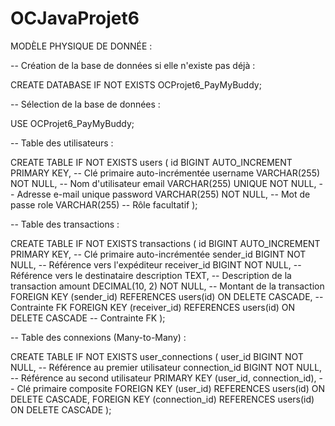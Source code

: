 # OCJavaProjet6

MODÈLE PHYSIQUE DE DONNÉE : 

-- Création de la base de données si elle n'existe pas déjà :

CREATE DATABASE IF NOT EXISTS OCProjet6_PayMyBuddy;

-- Sélection de la base de données : 

USE OCProjet6_PayMyBuddy;

-- Table des utilisateurs :

CREATE TABLE IF NOT EXISTS users (
    id BIGINT AUTO_INCREMENT PRIMARY KEY, -- Clé primaire auto-incrémentée
    username VARCHAR(255) NOT NULL,       -- Nom d'utilisateur
    email VARCHAR(255) UNIQUE NOT NULL,  -- Adresse e-mail unique
    password VARCHAR(255) NOT NULL,      -- Mot de passe
    role VARCHAR(255)                    -- Rôle facultatif
);

-- Table des transactions :

CREATE TABLE IF NOT EXISTS transactions (
    id BIGINT AUTO_INCREMENT PRIMARY KEY, -- Clé primaire auto-incrémentée
    sender_id BIGINT NOT NULL,            -- Référence vers l'expéditeur
    receiver_id BIGINT NOT NULL,          -- Référence vers le destinataire
    description TEXT,                     -- Description de la transaction
    amount DECIMAL(10, 2) NOT NULL,       -- Montant de la transaction
    FOREIGN KEY (sender_id) REFERENCES users(id) ON DELETE CASCADE, -- Contrainte FK
    FOREIGN KEY (receiver_id) REFERENCES users(id) ON DELETE CASCADE -- Contrainte FK
);

-- Table des connexions (Many-to-Many) :

CREATE TABLE IF NOT EXISTS user_connections (
    user_id BIGINT NOT NULL,       -- Référence au premier utilisateur
    connection_id BIGINT NOT NULL, -- Référence au second utilisateur
    PRIMARY KEY (user_id, connection_id), -- Clé primaire composite
    FOREIGN KEY (user_id) REFERENCES users(id) ON DELETE CASCADE,
    FOREIGN KEY (connection_id) REFERENCES users(id) ON DELETE CASCADE
);



